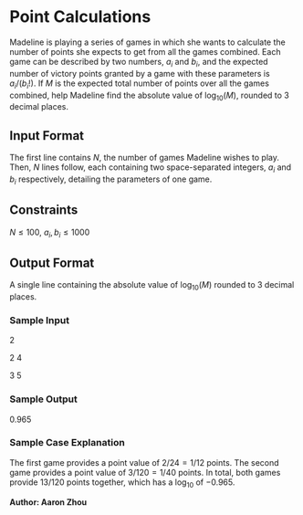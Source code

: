 # Point Calculations

Madeline is playing a series of games in which she wants to
calculate the number of points she expects to get from all 
the games combined. Each game can be described by two 
numbers, $a_i$ and $b_i$, and the expected number of 
victory points granted by a game with these parameters
is $a_i/(b_i!)$. If $M$ is the expected total number of 
points over all the games combined, help Madeline find the
absolute value of $\log_{10}(M)$, rounded to 3 decimal 
places. 

## Input Format

The first line contains $N$, the number of games Madeline 
wishes to play. Then, $N$ lines follow, each containing
two space-separated integers, $a_i$ and $b_i$ respectively,
detailing the parameters of one game. 

## Constraints
$N \leq 100$, $a_i, b_i \leq 1000$

## Output Format

A single line containing the absolute value of
$\log_{10}(M)$ rounded to 3 decimal places. 

### Sample Input

$2$

$2$ $4$

$3$ $5$

### Sample Output

$0.965$

### Sample Case Explanation

The first game provides a point value of $2/24 = 1/12$ points.
The second game provides a point value of $3/120 = 1/40$
points. In total, both games provide $13/120$ points together,
which has a $\log_{10}$ of $-0.965$.

**Author: Aaron Zhou**
